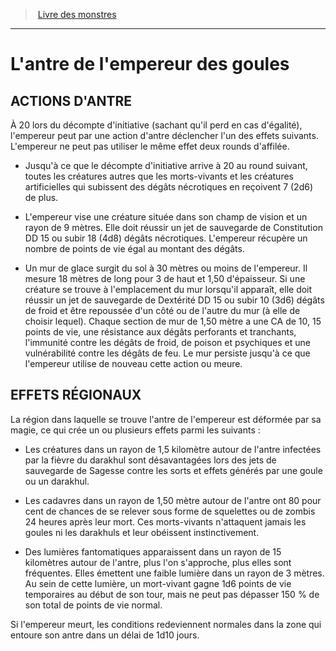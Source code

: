 ﻿> [Livre des monstres](tome_of_beasts.md)

---

# L'antre de l'empereur des goules

## ACTIONS D'ANTRE

À 20 lors du décompte d'initiative (sachant qu'il perd en cas d'égalité), l'empereur peut par une action d'antre déclencher l'un des effets suivants. L'empereur ne peut pas utiliser le même effet deux rounds d'affilée.

* Jusqu'à ce que le décompte d'initiative arrive à 20 au round suivant, toutes les créatures autres que les morts-vivants et les créatures artificielles qui subissent des dégâts nécrotiques en reçoivent 7 (2d6) de plus.

* L'empereur vise une créature située dans son champ de vision et un rayon de 9 mètres. Elle doit réussir un jet de sauvegarde de Constitution DD 15 ou subir 18 (4d8) dégâts nécrotiques. L'empereur récupère un nombre de points de vie égal au montant des dégâts.

* Un mur de glace surgit du sol à 30 mètres ou moins de l'empereur. Il mesure 18 mètres de long pour 3 de haut et 1,50 d'épaisseur. Si une créature se trouve à l'emplacement du mur lorsqu'il apparaît, elle doit réussir un jet de sauvegarde de Dextérité DD 15 ou subir 10 (3d6) dégâts de froid et être repoussée d'un côté ou de l'autre du mur (à elle de choisir lequel). Chaque section de mur de 1,50 mètre a une CA de 10, 15 points de vie, une résistance aux dégâts perforants et tranchants, l'immunité contre les dégâts de froid, de poison et psychiques et une vulnérabilité contre les dégâts de feu. Le mur persiste jusqu'à ce que l'empereur utilise de nouveau cette action ou meure.

## EFFETS RÉGIONAUX

La région dans laquelle se trouve l'antre de l'empereur est déformée par sa magie, ce qui crée un ou plusieurs effets parmi les suivants :

* Les créatures dans un rayon de 1,5 kilomètre autour de l'antre infectées par la fièvre du darakhul sont désavantagées lors des jets de sauvegarde de Sagesse contre les sorts et effets générés par une goule ou un darakhul.

* Les cadavres dans un rayon de 1,50 mètre autour de l'antre ont 80 pour cent de chances de se relever sous forme de squelettes ou de zombis 24 heures après leur mort. Ces morts-vivants n'attaquent jamais les goules ni les darakhuls et leur obéissent instinctivement.

* Des lumières fantomatiques apparaissent dans un rayon de 15 kilomètres autour de l'antre, plus l'on s'approche, plus elles sont fréquentes. Elles émettent une faible lumière dans un rayon de 3 mètres. Au sein de cette lumière, un mort-vivant gagne 1d6 points de vie temporaires au début de son tour, mais ne peut pas dépasser 150 % de son total de points de vie normal.

Si l'empereur meurt, les conditions redeviennent normales dans la zone qui entoure son antre dans un délai de 1d10 jours.

